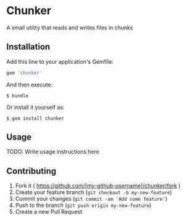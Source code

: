 # Chunker

A small utility that reads and writes files in chunks

## Installation

Add this line to your application's Gemfile:

```ruby
gem 'chunker'
```

And then execute:

    $ bundle

Or install it yourself as:

    $ gem install chunker

## Usage

TODO: Write usage instructions here

## Contributing

1. Fork it ( https://github.com/[my-github-username]/chunker/fork )
2. Create your feature branch (`git checkout -b my-new-feature`)
3. Commit your changes (`git commit -am 'Add some feature'`)
4. Push to the branch (`git push origin my-new-feature`)
5. Create a new Pull Request

